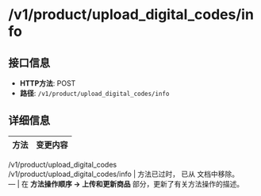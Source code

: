 # /v1/product/upload_digital_codes/info

## 接口信息

- **HTTP方法**: POST
- **路径**: `/v1/product/upload_digital_codes/info`

## 详细信息

方法 | 变更内容  
---|---  
/v1/product/upload_digital_codes  
/v1/product/upload_digital_codes/info | 方法已过时， 已从 文档中移除。  
— | 在 **方法操作顺序 → 上传和更新商品** 部分，更新了有关方法操作的描述。
